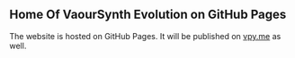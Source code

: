 ## Home Of VaourSynth Evolution on GitHub Pages

The website is hosted on GitHub Pages. It will be published on [vpy.me](https://vpy.me) as well.